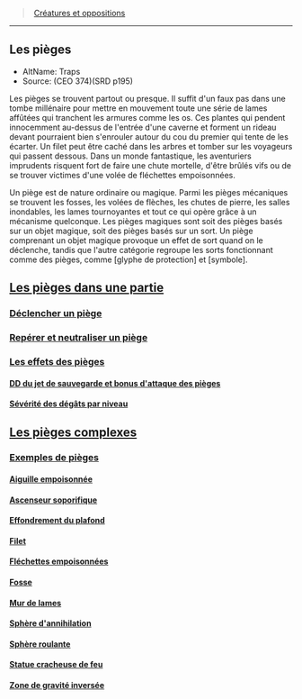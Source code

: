 ﻿>  [Créatures et oppositions](index.md)

---


## Les pièges

- AltName: Traps 
- Source: (CEO 374)(SRD p195)

Les pièges se trouvent partout ou presque. Il suffit d'un faux pas dans une tombe millénaire pour mettre en mouvement toute une série de lames affûtées qui tranchent les armures comme les os. Ces plantes qui pendent innocemment au-dessus de l'entrée d'une caverne et forment un rideau devant pourraient bien s'enrouler autour du cou du premier qui tente de les écarter. Un filet peut être caché dans les arbres et tomber sur les voyageurs qui passent dessous. Dans un monde fantastique, les aventuriers imprudents risquent fort de faire une chute mortelle, d'être brûlés vifs ou de se trouver victimes d'une volée de fléchettes empoisonnées.

Un piège est de nature ordinaire ou magique. Parmi les pièges mécaniques se trouvent les fosses, les volées de flèches, les chutes de pierre, les salles inondables, les lames tournoyantes et tout ce qui opère grâce à un mécanisme quelconque. Les pièges magiques sont soit des pièges basés sur un objet magique, soit des pièges basés sur un sort. Un piège comprenant un objet magique provoque un effet de sort quand on le déclenche, tandis que l'autre catégorie regroupe les sorts fonctionnant comme des pièges, comme [glyphe de protection] et [symbole].



## [Les pièges dans une partie](hd_traps_les_pieges_dans_une_partie.md)



### [Déclencher un piège](hd_traps_declencher_un_piege.md)



### [Repérer et neutraliser un piège](hd_traps_reperer_et_neutraliser_un_piege.md)



### [Les effets des pièges](hd_traps_les_effets_des_pieges.md)



#### [DD du jet de sauvegarde et bonus d'attaque des pièges](hd_traps_dd_du_jet_de_sauvegarde_et_bonus_dattaque_des_pieges.md)



#### [Sévérité des dégâts par niveau](hd_traps_severite_des_degats_par_niveau.md)



## [Les pièges complexes](hd_traps_les_pieges_complexes.md)



### [Exemples de pièges](hd_traps_exemples_de_pieges.md)



#### [Aiguille empoisonnée](hd_traps_aiguille_empoisonnee.md)



#### [Ascenseur soporifique](hd_traps_ascenseur_soporifique.md)



#### [Effondrement du plafond](hd_traps_effondrement_du_plafond.md)



#### [Filet](hd_traps_filet.md)



#### [Fléchettes empoisonnées](hd_traps_flechettes_empoisonnees.md)



#### [Fosse](hd_traps_fosse.md)



#### [Mur de lames](hd_traps_mur_de_lames.md)



#### [Sphère d'annihilation](hd_traps_sphere_dannihilation.md)



#### [Sphère roulante](hd_traps_sphere_roulante.md)



#### [Statue cracheuse de feu](hd_traps_statue_cracheuse_de_feu.md)



#### [Zone de gravité inversée](hd_traps_zone_de_gravite_inversee.md)

